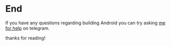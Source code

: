 # End
If you have any questions regarding building Android you can try asking [me for help](t.me/jeykul) on telegram.

thanks for reading!
